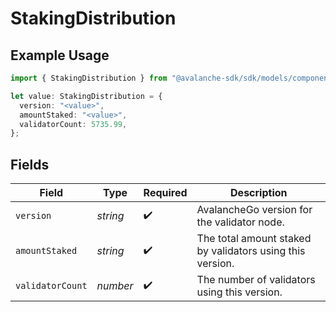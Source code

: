 # StakingDistribution

## Example Usage

```typescript
import { StakingDistribution } from "@avalanche-sdk/sdk/models/components";

let value: StakingDistribution = {
  version: "<value>",
  amountStaked: "<value>",
  validatorCount: 5735.99,
};
```

## Fields

| Field                                                     | Type                                                      | Required                                                  | Description                                               |
| --------------------------------------------------------- | --------------------------------------------------------- | --------------------------------------------------------- | --------------------------------------------------------- |
| `version`                                                 | *string*                                                  | :heavy_check_mark:                                        | AvalancheGo version for the validator node.               |
| `amountStaked`                                            | *string*                                                  | :heavy_check_mark:                                        | The total amount staked by validators using this version. |
| `validatorCount`                                          | *number*                                                  | :heavy_check_mark:                                        | The number of validators using this version.              |